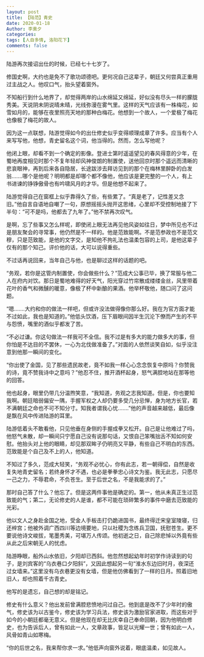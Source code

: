 ```yaml
---
layout: post
title: 【陆范】青史
date: 2020-01-18
Author: 李熏夕
categories: 
tags: [人自多情, 洛阳花下]
comments: false
--- 
```


陆游再次接诏出仕的时候，已经七十七岁了。

修国史啊，大约也是免不了歌功颂德吧。更何况自己这辈子，朝廷又何尝真正重用过主战之人。他叹口气，抬头望着窗外。

不知船行到什么地界了，却觉得两岸的山水绵延又绵延，好似没有尽头一样的朦胧秀美。天说阴未阴说晴未晴，光线弥漫在雾气里。这样的天气应该有一株梅花，如雪如月的，能够在夜里照亮天地的那种白梅花。他想到一个故人，一个爱极了梅花也像极了梅花的故人。

因为这一点联想，陆游觉得如今的出仕修史似乎变得顺理成章了许多。应当有个人来写写他，他想，青史留名这个词，他当得的。然而，怎么写他呢？

他闭上眼，却看不到一个确定的影像。登进士第时遥遥望见的春风得意的少年，在蜀地再度相见时那个不复年轻却风神俊朗的制置使，送他回京时那个遥远而清晰的悲哀眼神，再到后来各自隐居，长途跋涉去拜访见到的那个在梅林里醉卧的白发翁.......哪个是他呢？明明都是却哪个都不像他，他应该是更完整的一个人，有上书进谏的铮铮傲骨也有吟啸风月的才华。但是他想不起来了。

陆游觉得自己在窗框上似乎靠得久了些，有些累了。“真是老了，记性差又念旧。”他自言自语地自嘲了一句，原想摇摇头抛开这思绪，心里却不受控制地接了下半句：“可不是吗，他都去了九年了。”他不禁再次叹气。

是啊，忘了些事又怎么样呢，即使闭上眼无法再见他风姿如往日，梦中所见也不过是朋友聚会的寻常事，他仍然是不一样的。他是范致能啊。不是范参政也不是范文穆，只是范致能，是他的文字交，是知他不拘礼法也温柔包容的上司，是他这辈子仅有的那个知己。评价他的话，大可以说得重些。

不过话再说回来，当年自己与他，也是聊过这样的话题的吧。


“务观，若你是这管内制置使，你会做些什么？”范成大公事已毕，换了常服与他二人在府内对饮。那日是蜀地难得的好天气，阳光穿过竹帘散成缕缕金丝，风里带着花叶的香气和微醺的暖意，像极了杯中新酿的果酒。他举杯敬他，随口问了这问题。

“嗯.......大约和你的做法一样吧，但或许没法做得像你那么好。我在为官方面才能不过如此，我也是知道的。”他低头饮酒，压下眉眼间因半生沉沦下僚而产生的不平与怨愤，嘴里的酒似乎都发了苦。

“不必过谦。你这句做法一样我可不全信。我不过是有多大的能力做多大的事，但你怕是不达目的不罢休，一心为北伐做准备了。”对面的人依然谈笑自如，似乎没注意到他那一瞬间的变化。

“你出使了金国，见了那些遗民故老，竟不如我一样心心念念恢复中原吗？你赞我的诗，竟不赞我诗中之意吗？”他忍不住，推开酒杯起身，怒气满腔地站在那等他的回答。

他也起身，眼里仍带几分温煦笑意，“我知道，务观之志我知道。但是，你也要知我啊。朝廷暗弱偏安一隅，手握军权之人却仍要多受几分忌惮，身为地方长官，若不满朝廷之命也不可不知分寸。知我者谓我心忧.......”他的声音越来越低，最后像是飘在风中传进陆游的耳里。

陆游低着头不敢看他，只见他垂在身侧的手握成拳又松开。自己是让他难过了吗，他怒气未散，却一瞬间只宁愿自己没有说那句话，又恨自己笨嘴拙舌不知如何安慰。他抬头对上他的眼睛，却见那双眸子仍明亮又平静，有些自己不明白的东西。范致能是个自己及不上的人，他知道。

不知过了多久，范成大轻笑，“务观不必忧心，你有此志，若一朝得偿，自然是收复失地青史留名；若终身怀才不遇，也必是拳拳忠心诗文为鉴。我无此志，只愿尽一己之力，不辱君命，不负苍生。至于后世之名，不是我能求的了。”


那时自己答了什么？他忘了。但是这两件事他是确定的。第一，他从未真正生过范致能的气；第二，无论修史的人是谁，都不可能在琐碎繁多的事件中磨去范致能的光彩。

他以文人之身赴金国之地，受金人手板击打仍跪进国书，最终得迁宋皇室陵寝，归还梓宫；他被外调广西四川等边境要地，只以社稷为念练兵卫国，抚慰苍生。更不要说他诗文峻拔，笔墨秀美，可堪万人传颂。他初逝之日，自己除悲悼以外竟有些从此之后宋朝无人的忧虑。

陆游睁眼，船外山水依旧，夕阳却已西斜。他忽然想起幼年时初学作诗读到的句子，是刘宾客的“乌衣巷口夕阳斜”，又因此想起另一句“淮水东边旧时月，夜深还过女墙来。”这里没有乌衣巷更没有女墙，但是他仿佛看到了一样的日月。照着旧地旧人，却也照着千古青史。

他写的是遗忘，自己想的却是铭记。

修史有什么意义？他出发前曾满腔悲愤地问过自己。他到底是改不了少年时的傲气，修史该为以古鉴今，修史该为学习兵法，修史该为激励官家进取，而这些对于如今的小朝廷都毫无意义。但是他现在却无比庆幸自己奉命回朝，因为他明白修史，也为告诉后人，曾有如此一人，文章政事，皆足以光耀一世；曾有如此一人，风骨如青山如寒梅。

“你的后世之名，我来帮你求一求。”他低声向窗外说着，眼底温柔，如见故人。
